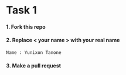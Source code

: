 # Task 1

#### 1. Fork this repo

#### 2. Replace < your name > with your real name

```
Name : Yunixon Tanone  
```

#### 3. Make a pull request
